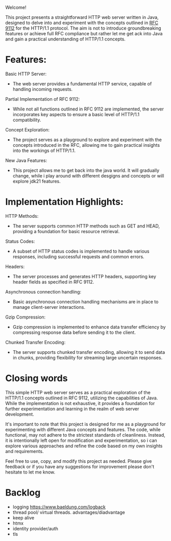 Welcome!

This project presents a straightforward HTTP web server written in Java, designed to delve into and experiment with the concepts outlined in [RFC 9112](https://datatracker.ietf.org/doc/html/rfc9112) for the HTTP/1.1 protocol. The aim is not to introduce groundbreaking features or achieve full RFC compliance but rather let me get ack into Java and gain a practical understanding of HTTP/1.1 concepts.

# Features:

Basic HTTP Server:

- The web server provides a fundamental HTTP service, capable of handling incoming requests.

Partial Implementation of RFC 9112:

- While not all functions outlined in RFC 9112 are implemented, the server incorporates key aspects to ensure a basic level of HTTP/1.1 compatibility.

Concept Exploration:

- The project serves as a playground to explore and experiment with the concepts introduced in the RFC, allowing me to gain practical insights into the workings of HTTP/1.1.

New Java Features:

- This project allows me to get back into the java world. It will gradually change, while i play around with different desgigns and concepts or will explore jdk21 features.

# Implementation Highlights:

HTTP Methods:

- The server supports common HTTP methods such as GET and HEAD, providing a foundation for basic resource retrieval.

Status Codes:

- A subset of HTTP status codes is implemented to handle various responses, including successful requests and common errors.

Headers:

- The server processes and generates HTTP headers, supporting key header fields as specified in RFC 9112.

Asynchronous connection handling:

- Basic asynchronous connection handling mechanisms are in place to manage client-server interactions.

Gzip Compression:

- Gzip compression is implemented to enhance data transfer efficiency by compressing response data before sending it to the client.

Chunked Transfer Encoding:

- The server supports chunked transfer encoding, allowing it to send data in chunks, providing flexibility for streaming large uncertain responses.

# Closing words

This simple HTTP web server serves as a practical exploration of the HTTP/1.1 concepts outlined in RFC 9112, utilizing the capabilities of Java. While the implementation is not exhaustive, it provides a foundation for further experimentation and learning in the realm of web server development.

It's important to note that this project is designed for me as a playground for experimenting with different Java concepts and features. The code, while functional, may not adhere to the strictest standards of cleanliness. Instead, it is intentionally left open for modification and experimentation, so i can explore various approaches and refine the code based on my own insights and requirements.

Feel free to use, copy, and modify this project as needed. Please give feedback or if you have any suggestions for improvement please don't hesitate to let me know.

# Backlog

- logging https://www.baeldung.com/logback
- thread pool/ virtual threads. advantages/diadvantage
- keep alive
- htmx
- identity provider/auth
- tls
